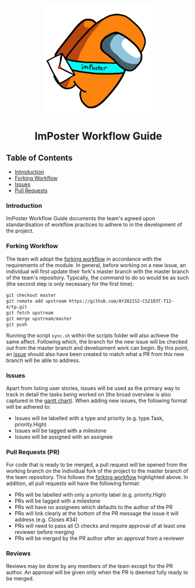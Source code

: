 <p align="center">
  <img src="images/ImPoster.png" width="300px" />
  <h1 align="center">ImPoster Workflow Guide</h1>
</p>

## Table of Contents
* [Introduction](#introduction)
* [Forking Workflow](#forking-workflow)
* [Issues](#issues)
* [Pull Requests](#pull-requests-pr)

### Introduction
ImPoster Workflow Guide documents the team's agreed upon standardisation of workflow practices to adhere to in the development of the project.

### Forking Workflow
The team will adopt the [forking workflow](https://nus-cs2103-ay2021s2.github.io/website/schedule/week7/topics.html#w7-7-project-mgt-workflows) in accordance with the requirements of the module. In general, before working on a new issue, an individual will first update their fork's master branch with the master branch of the team's repository. Typically, the command to do so would be as such (the second step is only necessary for the first time):
```
git checkout master
git remote add upstream https://github.com/AY2021S2-CS2103T-T12-4/tp.git
git fetch upstream
git merge upstream/master
git push
```
Running the script `sync.sh` within the scripts folder will also achieve the same affect. Following which, the branch for the new issue will be checked out from the master branch and development work can begin. By this point, an [issue](#issues) should also have been created to match what a PR from this new branch will be able to address.

### Issues
Apart from listing user stories, issues will be used as the primary way to track in detail the tasks being worked on (the broad overview is also captured in the [gantt chart](https://docs.google.com/spreadsheets/d/10HzmFh2pCHIu-8VpJSCRy0jzpVehnYpm/edit#gid=577662797)). When adding new issues, the following format will be adhered to:
- Issues will be labelled with a type and priority (e.g. type.Task, priority.High)
- Issues will be tagged with a milestone
- Issues will be assigned with an assignee

### Pull Requests (PR)
For code that is ready to be merged, a pull request will be opened from the working branch on the individual fork of the project to the master branch of the team repository. This follows the [forking workflow](#forking-workflow) highlighted above. In addition, all pull requests will have the following format:
- PRs will be labelled with only a priority label (e.g. priority.High)
- PRs will be tagged with a milestone
- PRs will have no assignees which defaults to the author of the PR
- PRs will link clearly at the bottom of the PR message the issue it will address (e.g. Closes #34)
- PRs will need to pass all CI checks and require approval of at least one reviewer before merging
- PRs will be merged by the PR author after an approval from a reviewer

### Reviews
Reviews may be done by any members of the team except for the PR author. An approval will be given only when the PR is deemed fully ready to be merged.
